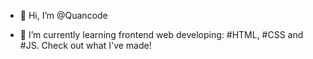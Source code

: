 - 👋 Hi, I’m @Quancode

- 🌱 I’m currently learning frontend web developing: #HTML, #CSS and #JS. Check out what I've made!  


<!---
Quancode/Quancode is a ✨ special ✨ repository because its `README.md` (this file) appears on your GitHub profile.
You can click the Preview link to take a look at your changes.
--->
